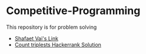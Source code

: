 # Competitive-Programming
This repository is for problem solving 

- [Shafaet Vai's Link](http://www.shafaetsplanet.com/)
- [Count triplests Hackerrank Solution](https://www.youtube.com/watch?v=tBFZMaWP0W8)
